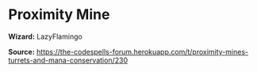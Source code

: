 # Proximity Mine

**Wizard:** LazyFlamingo

**Source:** https://the-codespells-forum.herokuapp.com/t/proximity-mines-turrets-and-mana-conservation/230
